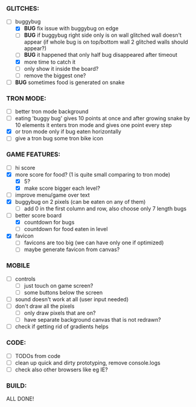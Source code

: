 ### GLITCHES:

- [ ] buggybug
  - [x] **BUG** fix issue with buggybug on edge
  - [ ] **BUG** if buggybug right side only is on wall glitched wall doesn't appear (if whole bug is on top/bottom wall 2 glitched walls should appear?)
  - [ ] **BUG** it happened that only half bug disappeared after timeout
  - [x] more time to catch it
  - [ ] only show it inside the board?
  - [ ] remove the biggest one?
- [ ] **BUG** sometimes food is generated on snake

### TRON MODE:

- [ ] better tron mode background
- [ ] eating 'buggy bug' gives 10 points at once and after growing snake by 10 elements it enters tron mode and gives one point every step
- [x] or tron mode only if bug eaten horizontally
- [ ] give a tron bug some tron bike icon

### GAME FEATURES:

- [ ] hi score
- [x] more score for food? (1 is quite small comparing to tron mode)
  - [x] 5?
  - [x] make score bigger each level?
- [ ] improve menu/game over text
- [x] buggybug on 2 pixels (can be eaten on any of them)
  - [ ] add 0 in the first column and row, also choose only 7 length bugs
- [ ] better score board
  - [x] countdown for bugs
  - [ ] countdown for food eaten in level
- [x] favicon
  - [ ] favicons are too big (we can have only one if optimized)
  - [ ] maybe generate favicon from canvas?

### MOBILE

- [ ] controls
  - [ ] just touch on game screen?
  - [ ] some buttons below the screen
- [ ] sound doesn't work at all (user input needed)
- [ ] don't draw all the pixels
  - [ ] only draw pixels that are on?
  - [ ] have separate background canvas that is not redrawn?
- [ ] check if getting rid of gradients helps

### CODE:

- [ ] TODOs from code
- [ ] clean up quick and dirty prototyping, remove console.logs
- [ ] check also other browsers like eg IE?

### BUILD:

ALL DONE!
